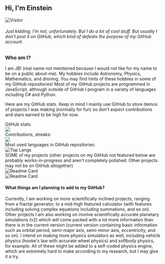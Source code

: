 ## Hi, I'm Einstein   
![Visitor](https://visitor-badge.laobi.icu/badge?page_id=JBusterJ.JBusterJ)
###### Just kidding, I'm not, unfortunately. But I do a lot of cool stuff. But usually I don't post it on GitHub, which kind of defeats the purpose of my GitHub account. 

### Who am I?
I am JB! (real name not mentioned because I would not like for my name to be on a public about-me).
My hobbies include Astronomy, Physics, Mathematics, and droning. You may find hints of these hobbies in some of my GitHub repositories! Most of my GitHub projects are programmed in JavaScript, although outside of GitHub I program in a variety of languages including C# and Python.

Here are my GitHub stats. Keep in mind I mainly use GitHub to store demos of projects I was making (normally for fun) so don't expect contributions and stars earned to be high for now.

GitHub stats:  
![](https://github-readme-stats.vercel.app/api?username=JBusterJ&show_icons=true&theme=codeSTACKr )  
Contributions, streaks:  
![](https://github-readme-streak-stats.herokuapp.com/?user=JBusterJ&theme=dark)  
Most used languages in GitHub repositories:  
![Top Langs](https://github-readme-stats.vercel.app/api/top-langs/?username=JBusterJ&layout=compact&theme=codeSTACKr)  
SOME of my projects (other projects on my GitHub not featured below are probably works-in-progress and aren't completely polished. Other projects may not be on GitHub altogether)  
![Readme Card](https://github-readme-stats.vercel.app/api/pin/?username=JBusterJ&repo=watch-your-space&theme=codeSTACKr )  
![Readme Card](https://github-readme-stats.vercel.app/api/pin/?username=JBusterJ&repo=betelgeuse-supernova-animation&theme=codeSTACKr )

#### What things am I planning to add to my GitHub?  
Currently, I am working on more scientifically inclined projects, ranging from a fractal generator, to a mid-high featured calculator (with features including solving complex equations including summations, and so on). Other projects I am also working on involve scientifically accurate planetary simulations (v2) which will come packed with a lot more information than there is in the current version (current version containing basic information such as orbital period, semi-major axis, semi-minor axis, eccentricity, and so on). I intend on making more physics simulators as well, including vehicle physics (hooke's law with accurate wheel physics) and softbody physics, for example. All of these might be added to a self-coded physics engine, which are extremely hard to make according to my research, but I may give it a try.
